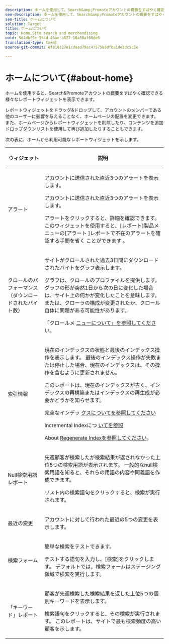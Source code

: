 ```yaml
---
description: ホームを使用して、Search&amp;Promoteアカウントの概要をすばやく確認できる様々なレポートウィジェットを表示できます。
seo-description: ホームを使用して、Search&amp;Promoteアカウントの概要をすばやく確認できる様々なレポートウィジェットを表示できます。
seo-title: ホームについて
solution: Target
title: ホームについて
topic: Home,Site search and merchandising
uuid: 5d4dbf5e-954d-46ae-a822-18a58af60de6
translation-type: tm+mt
source-git-commit: ef818327e1cdaad79ac47575a8dfba1de3dc5c2e

---
```



# ホームについて{#about-home}

ホームを使用すると、Search&amp;Promoteアカウントの概要をすばやく確認できる様々なレポートウィジェットを表示できます。

レポートウィジェットをドラッグ&amp;ドロップして、アカウントのメンバーである他のユーザーに影響を与えることなく、ホームページの配置を変更できます。 また、ホームページからレポートウィジェットを削除したり、コンテンツを追加ドロップダウンリストを使用して再び追加したりすることもできます。

次の表に、ホームから利用可能なレポートウィジェットを示します。

<table> 
 <thead> 
  <tr> 
   <th colname="col1" class="entry"> <p>ウィジェット </p> </th> 
   <th colname="col2" class="entry"> <p>説明 </p> </th> 
  </tr>
 </thead>
 <tbody> 
  <tr> 
   <td colname="col1"> <p>アラート </p> </td> 
   <td colname="col2"> <p> アカウントに送信された直近3つのアラートを表示します。 </p> <p>アカウントに送信された直近3つのアラートを表示します。 </p> <p>アラートをクリックすると、詳細を確認できます。 このウィジェットを使用すると、[レポート]製品メニューの[アラート <span class="uicontrol"> ]レポートで不在のアラートを確認する手間を省く</span> ことができます <span class="uicontrol"></span> 。 </p> </td> 
  </tr> 
  <tr> 
   <td colname="col1"> <p>クロールのパフォーマンス（ダウンロードされたバイト数） </p> </td> 
   <td colname="col2"> <p>サイトがクロールされた過去3日間にダウンロードされたバイトをグラフ表示します。 </p> <p>グラフは、クロールのプロファイルを提供します。 グラフの形が突然1日から次の日に変化した場合は、サイト上の何かが変化したことを意味します。 または、クローラの構成が変更されたか、クロール自体に問題がある可能性があります。 </p> <p>「クロールメ <a href="c-about-settings-menu/c-about-crawling-menu.md#concept_59307680C6724E93952ADE5044983AF6" format="dita" scope="local"> ニューについて」を参照してくださ</a>い。 </p> </td> 
  </tr> 
  <tr> 
   <td colname="col1"> <p>索引情報 </p> </td> 
   <td colname="col2"> <p>現在のインデックスの状態と最後のインデックス操作を表示します。 最後のインデックス操作が失敗または停止した場合、現在のインデックスは、その操作を含むように更新されません。 </p> <p>このレポートは、現在のインデックスが古く、インデックスの再構築またはインデックスの再生成が必要かどうかを知らせます。 </p> <p>完全なインデッ <a href="c-about-index-menu/c-about-full-index.md#concept_C69BD21863FD4856B49326F35DB570D3" format="dita" scope="local"> クスについてを参照してください</a> </p> <p>Incremental Indexにつ <a href="c-about-index-menu/c-about-incremental-index.md#concept_A7770F0552D14C47B3DDB65DB78FFFEE" format="dita" scope="local"> いてを参照</a> </p> <p>About <a href="c-about-index-menu/c-about-regenerate-index.md#concept_6CBE6B8D18EF47D293091CBA542245FA" format="dita" scope="local"> Regenerate Indexを参照してください</a>。 </p> </td> 
  </tr> 
  <tr> 
   <td colname="col1"> <p>Null検索用語レポート </p> </td> 
   <td colname="col2"> <p> 先週顧客が検索したが検索結果が返されなかった上位5つの検索用語が表示されます。 一般的なnull検索用語を知ると、それらの用語の内容や同義語を作成できます。 </p> <p>リスト内の検索語句をクリックすると、検索が実行されます。 </p> </td> 
  </tr> 
  <tr> 
   <td colname="col1"> <p>最近の変更 </p> </td> 
   <td colname="col2"> <p> アカウントに対して行われた最近の5つの変更を表示します。 </p> </td> 
  </tr> 
  <tr> 
   <td colname="col1"> <p>検索フォーム </p> </td> 
   <td colname="col2"> <p>簡単な検索をテストできます。 </p> <p> テストする語句を入力し、[検索]をクリックしま <span class="uicontrol"> す</span>。 デフォルトでは、検索フォームはステージング領域で検索を実行します。 </p> </td> 
  </tr> 
  <tr> 
   <td colname="col1"> <p>「キーワード」レポート </p> </td> 
   <td colname="col2"> <p>顧客が先週検索した検索結果を返した上位5つの個別キーワードを表示します。 </p> <p> 検索語句をクリックすると、その検索が実行されます。 このレポートは、サイトで最も検索頻度の高い顧客を示します。 </p> </td> 
  </tr> 
 </tbody> 
</table>

